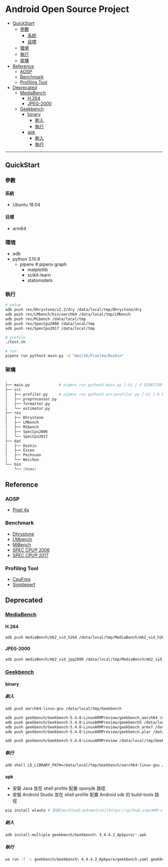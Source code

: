 # Android Open Source Project

<!-- vim-markdown-toc GFM -->

* [QuickStart](#quickstart)
    - [參數](#參數)
        + [系統](#系統)
        + [目標](#目標)
    - [環境](#環境)
    - [執行](#執行)
    - [架構](#架構)
* [Reference](#reference)
    - [AOSP](#aosp)
    - [Benchmark](#benchmark)
    - [Profiling Tool](#profiling-tool)
* [Deprecated](#deprecated)
    - [MediaBench](#mediabench)
        + [H.264](#h264)
        + [JPEG-2000](#jpeg-2000)
    - [Geekbench](#geekbench)
        + [binary](#binary)
            * [刷入](#刷入)
            * [執行](#執行-1)
        + [apk](#apk)
            * [刷入](#刷入-1)
            * [執行](#執行-2)

<!-- vim-markdown-toc -->

---

## QuickStart

### 參數

#### 系統

-   Ubuntu 18.04

#### 目標

-   arm64

### 環境

-   adb
-   python 3.10.8
    -   pipenv # pipenv graph
        -   matplotlib
        -   scikit-learn
        -   statsmodels

### 執行

```zsh
# setup
adb push res/Dhrystone/v2.2/dry /data/local/tmp/Dhrystone/dry
adb push res/LMbench/bin/aarch64 /data/local/tmp/LMbench
adb push res/Mibench /data/local/tmp
adb push res/SpecCpu2006 /data/local/tmp
adb push res/SpecCpu2017 /data/local/tmp

# profile
./test.sh

# run
pipenv run python3 main.py -d "dat/26/Pixel4a/Doshin"
```

### 架構

```zsh
.
├── main.py             # pipenv run python3 main.py [-h] [-d DIRECTORY]
├── src
│   ├── profiler.py     # pipenv run python3 src/profiler.py [-h] [-b BENCHMARK] [-o OUTPUTFILE]
│   ├── preprocessor.py
│   ├── formatter.py
│   └── estimator.py
├── res
│   ├── Dhrystone
│   ├── LMbench
│   ├── Mibench
│   ├── SpecCpu2006
│   └── SpecCpu2017
├── dat
│   ├── Doshin
│   ├── Essen
│   ├── Peihsuan
│   └── Weichun
└── bin
    └── (None)
```

## Reference

### AOSP

-   [Pixel 4a](doc/aosp.md)

### Benchmark

-   [Dhrystone](https://github.com/misakisuna705/Dhrystone)
-   [LMbench](https://github.com/misakisuna705/LMbench)
-   [MiBench](https://github.com/misakisuna705/MiBench)
-   [SPEC CPU® 2006](https://github.com/misakisuna705/SPEC-CPU-2006)
-   [SPEC CPU® 2017](https://github.com/misakisuna705/SPEC-CPU-2017)

### Profiling Tool

-   [CpuFreq](doc/cpufreq.md)
-   [Simpleperf](https://github.com/misakisuna705/Simpleperf)

## Deprecated

### [MediaBench](https://github.com/misakisuna705/MediaBench)

#### H.264

```zsh
adb push mediaBench/mb2_vid_h264 /data/local/tmp/MediaBench/mb2_vid_h264
```

#### JPEG-2000

```zsh
adb push mediaBench/mb2_vid_jpg2000 /data/local/tmp/MediaBench/mb2_vid_jpg2000
```

### [Geekbench](https://github.com/misakisuna705/Geekbench)

#### binary

##### 刷入

```zsh
adb push aarch64-linux-gnu /data/local/tmp/Geekbench

adb push geekbench/Geekbench-5.4.0-LinuxARMPreview/geekbench_aarch64 /data/local/tmp/Geekbench
adb push geekbench/Geekbench-5.4.0-LinuxARMPreview/geekbench5 /data/local/tmp/Geekbench
adb push geekbench/Geekbench-5.4.0-LinuxARMPreview/geekbench_armv7 /data/local/tmp/Geekbench
adb push geekbench/Geekbench-5.4.0-LinuxARMPreview/geekbench.plar /data/local/tmp/Geekbench

adb push geekbench/Geekbench-5.4.0-LinuxARMPreview /data/local/tmp/Geekbench
```

##### 執行

```zsh
adb shell LD_LIBRARY_PATH=/data/local/tmp/Geekbench/aarch64-linux-gnu /data/local/tmp/Geekbench/aarch64-linux-gnu/ld-linux-aarch64.so.1 /data/local/tmp/Geekbench/Geekbench-5.4.0-LinuxARMPreview/geekbench_aarch64
```

#### apk

-   安裝 Java 並在 shell profile 配置 openjdk 路徑
-   安裝 Android Studio 並在 shell profile 配置 Android sdk 的 build-tools 路徑

```zsh
pip install wlauto # 安裝[workload-automation](https://github.com/ARM-software/workload-automation)
```

##### 刷入

```zsh
adb install-multiple geekbench/Geekbench\ 4_4.4.2_Apkpure/*.apk
```

##### 執行

```zsh
wa run -f -c geekbench/Geekbench\ 4_4.4.2_Apkpure/geekbench.yaml geekbench
```

